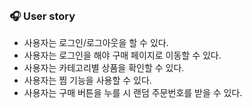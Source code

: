 <br>

### 🎧 User story

- 사용자는 로그인/로그아웃을 할 수 있다.
- 사용자는 로그인을 해야 구매 페이지로 이동할 수 있다.
- 사용자는 카테고리별 상품을 확인할 수 있다.
- 사용자는 찜 기능을 사용할 수 있다.
- 사용자는 구매 버튼을 누를 시 랜덤 주문번호를 받을 수 있다.
